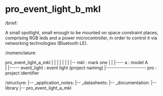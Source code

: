 # pro_event_light_b_mkI

/brief:

 A small spotlight, small enough to be mounted on space constraint places, comprising
 RGB leds and a power microcontroller, in order to control it via networking 
 technologies (Bluetooth LE).

/nomenclature:

pro_event_light_a_mkI
 |      |       | |
 |      |       | |-- mkI  : mark one
 |      |       |---- a    : model A  
 |      |----- event_light : event light (project naming)
 |-------------------- pro : project identifier

/structure:
 |-- _application_notes:
 |-- _datasheets:
 |-- _documentation:
 |-- library
 |-- pro_event_light_a_mkI




